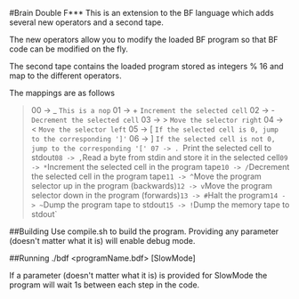 #Brain Double F\*\*\*
This is an extension to the BF language which adds several new operators and a second tape.

The new operators allow you to modify the loaded BF program so that BF code can be modified on the fly.

The second tape contains the loaded program stored as integers % 16 and map to the different operators.

The mappings are as follows

> 00 -> _ `This is a nop`
> 01 -> +	`Increment the selected cell`
> 02 -> - `Decrement the selected cell`
> 03 -> > `Move the selector right`
> 04 -> < `Move the selector left`
> 05 -> [ `If the selected cell is 0, jump to the corresponding ']'`
> 06 -> ] `If the selected cell is not 0, jump to the corresponding '['
> 07 -> . `Print the selected cell to stdout`
> 08 -> , `Read a byte from stdin and store it in the selected cell`
> 09 -> * `Increment the selected cell in the program tape`
> 10 -> / `Decrement the selected cell in the program tape`
> 11 -> ^ `Move the program selector up in the program (backwards)`
> 12 -> v `Move the program selector down in the program (forwards)`
> 13 -> # `Halt the program`
> 14 -> ~ `Dump the program tape to stdout`
> 15 -> ! `Dump the memory tape to stdout`

##Building
Use compile.sh to build the program. Providing any parameter (doesn't matter what it is) will enable debug mode.

##Running
./bdf <programName.bdf> [SlowMode]

If a parameter (doesn't matter what it is) is provided for SlowMode the program will wait 1s between each step in the code.
